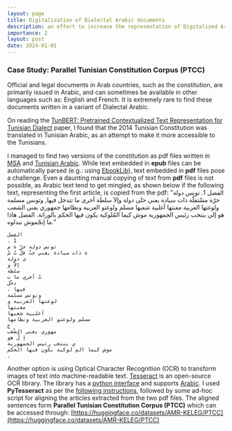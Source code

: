 ```yaml
---
layout: page
title: Digitalization of Dialectal Arabic documents
description: an effort to increase the representation of Digitalized Arabic Corpora 
importance: 2
layout: post
date: 2024-01-01
---
```


### Case Study: Parallel Tunisian Constitution Corpus (PTCC)
Official and legal documents in Arab countries, such as the constitution, are primarily issued in Arabic, and can sometimes be available in other languages such as: English and French. It is extremely rare to find these documents written in a variant of Dialectal Arabic.

On reading the [TunBERT: Pretrained Contextualized Text Representation for Tunisian Dialect](https://arxiv.org/abs/2111.13138) paper, I found that the 2014 Tunisian Constitution was translated in Tunisian Arabic, as an attempt to make it more accessible to the Tunisians.

I managed to find two versions of the constitution as pdf files written in [MSA](https://upload.wikimedia.org/wikipedia/commons/7/78/Constitution_Tunisienne_2014.pdf) and [Tunisian Arabic](https://www.babnet.net/rttdetail-84167.asp). While text embedded in **epub** files can be automatically parsed (e.g.: using [EbookLib](https://pypi.org/project/EbookLib/)), text embedded in **pdf** files pose a challenge. Even a daunting manual copying of text from **pdf** files is not possible, as Arabic text tend to get mingled, as shown below if the following text, representing the first article, is copied from the pdf: "الفصل 1. تونس دولة حرّة مسْتقلّة ذات سيادة يعني حتّى دولة وإلآ سلطة أخرى ما تتدخل فيها, وتونس مسلمة ولوغتها العربية معنتها أغلبية شعبها مسلم ولوغتو العربية ونظامها جمهوري يعني الشعب هو إلي ينتخب رئيس الجمهورية موش كيما المُلوكية يكون فيها الحكم بالوراثة. الفصل هاذا ما إنجّموش نبدلوه."

```
الفصل
. 1
تونس دولة حرّ ة م
ة ذات سيادة يعني حتّ قلّ تْ سْ
ى دولة
إلاّ و
سلطة
تْ أخرى ما ت
دخّل
، فيها
وتونس مسلمة
لوغتها العربية و
معنتها
أغلبية شعبها
مسلم ولوغتو العربية ونظامها
ج
مهوري يعني الشّعب
إ لّ هو
ي ينتخب رئيس الجمهورية
موش كيما الم لوكية يكون فيها الحكم
. 
```

Another option is using Optical Character Recognition (OCR) to transform images of text into machine-readable text. [Tesseract](https://github.com/tesseract-ocr/tesseract) is an open-source OCR library. The library has a [python interface](https://pypi.org/project/pytesseract/) and supports [Arabic](https://github.com/tesseract-ocr/tessdata/blob/main/ara.traineddata). I used **PyTesseract** as per the [following instructions](https://github.com/AMR-KELEG/Digitalizing-Arabic-Documents), followed by some ad-hoc script for aligning the articles extracted from the two pdf files. The aligned sentences form **Parallel Tunisian Constitution Corpus (PTCC)** which can be accessed through: [https://huggingface.co/datasets/AMR-KELEG/PTCC](https://huggingface.co/datasets/AMR-KELEG/PTCC)
